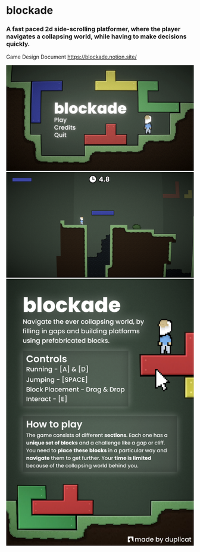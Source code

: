 # blockade
### A fast paced 2d side-scrolling platformer, where the player navigates a collapsing world, while having to make decisions quickly.

Game Design Document
https://blockade.notion.site/

![titlescreen](Docs/Images/titlescreen.png)
![gameplay](Docs/Images/gameplay.png)
![howtoplay](Docs/Images/howtoplay.png)